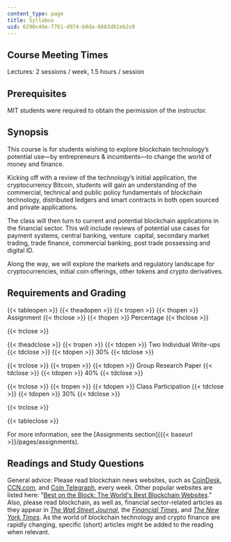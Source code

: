 ```yaml
---
content_type: page
title: Syllabus
uid: 6290c49e-7761-d974-b8da-6883d81eb2c0
---
```


Course Meeting Times
--------------------

Lectures: 2 sessions / week, 1.5 hours / session 

Prerequisites
-------------

MIT students were required to obtain the permission of the instructor.

Synopsis
--------

This course is for students wishing to explore blockchain technology’s potential use—by entrepreneurs & incumbents—to change the world of money and finance.

Kicking off with a review of the technology’s initial application, the cryptocurrency Bitcoin, students will gain an understanding of the commercial, technical and public policy fundamentals of blockchain technology, distributed ledgers and smart contracts in both open sourced and private applications.

The class will then turn to current and potential blockchain applications in the financial sector. This will include reviews of potential use cases for payment systems, central banking, venture  capital, secondary market trading, trade finance, commercial banking, post trade possessing and digital ID.

Along the way, we will explore the markets and regulatory landscape for cryptocurrencies, initial coin offerings, other tokens and crypto derivatives.

Requirements and Grading
------------------------

{{< tableopen >}}
{{< theadopen >}}
{{< tropen >}}
{{< thopen >}}
Assignment
{{< thclose >}}
{{< thopen >}}
Percentage
{{< thclose >}}

{{< trclose >}}

{{< theadclose >}}
{{< tropen >}}
{{< tdopen >}}
Two Individual Write-ups 
{{< tdclose >}}
{{< tdopen >}}
30%
{{< tdclose >}}

{{< trclose >}}
{{< tropen >}}
{{< tdopen >}}
Group Research Paper
{{< tdclose >}}
{{< tdopen >}}
40%
{{< tdclose >}}

{{< trclose >}}
{{< tropen >}}
{{< tdopen >}}
Class Participation
{{< tdclose >}}
{{< tdopen >}}
30%
{{< tdclose >}}

{{< trclose >}}

{{< tableclose >}}

For more information, see the [Assignments section]({{< baseurl >}}/pages/assignments). 

Readings and Study Questions
----------------------------

General advice: Please read blockchain news websites, such as [CoinDesk](https://www.coindesk.com/), [CCN.com](https://www.ccn.com/), and [Coin Telegraph](https://cointelegraph.com/), every week. Other popular websites are listed here: "[Best on the Block: The World's Best Blockchain Websites](https://www.thedigitalmarketingbureau.com/blockchain/best-blockchain-news-sites)." Also, please read blockchain, as well as, financial sector-related articles as they appear in [_The_ _Wall Street Journal_](https://wsj.com), the _[Financial Times](https://www.ft.com/)_, and _[The New York Times](https://www.nytimes.com/)_. As the world of blockchain technology and crypto finance are rapidly changing, specific (short) articles might be added to the reading when relevant.
